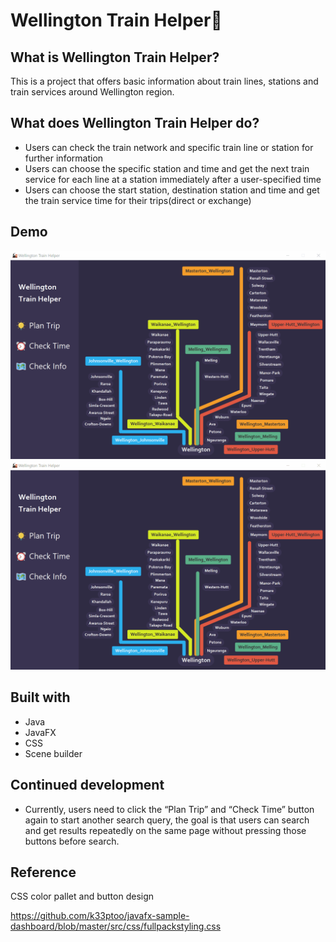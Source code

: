 # Wellington Train Helper🚆

## What is Wellington Train Helper?

This is a project that offers basic information about train lines, stations and train services around Wellington region.

## What does Wellington Train Helper do?

- Users can check the train network and specific train line or station for further information
- Users can choose the specific station and time and get the next train service for each line at a station immediately after a user-specified time
- Users can choose the start station, destination station and time and get the train service time for their trips(direct or exchange)

## Demo
![demo1](https://github.com/erinchocolate/wellington-train-helper/blob/master/Demo1.gif)
![demo2](https://github.com/erinchocolate/wellington-train-helper/blob/master/Demo2.gif)

## Built with

- Java
- JavaFX
- CSS
- Scene builder

## Continued development

- Currently, users need to click the “Plan Trip” and “Check Time” button again to start another search query, the goal is that users can search and get results repeatedly on the same page without pressing those buttons before search.

## Reference

CSS color pallet and button design

https://github.com/k33ptoo/javafx-sample-dashboard/blob/master/src/css/fullpackstyling.css
